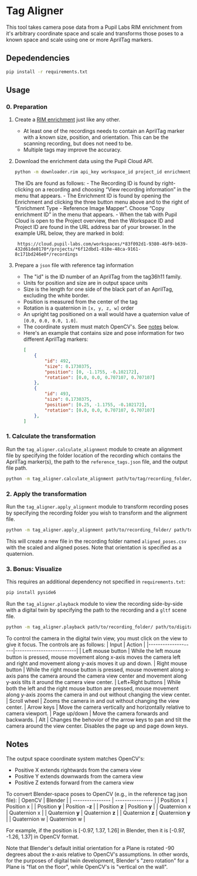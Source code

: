 # Tag Aligner

This tool takes camera pose data from a Pupil Labs RIM enrichment from it's arbitrary coordinate space and scale and transforms those poses to a known space and scale using one or more AprilTag markers.

## Depedendencies
```bash
pip install -r requirements.txt
```

## Usage

### 0. Preparation

1. Create a [RIM enrichment](https://docs.pupil-labs.com/neon/pupil-cloud/enrichments/reference-image-mapper/) just like any other.
    * At least one of the recordings needs to contain an AprilTag marker with a known size, position, and orientation. This can be the scanning recording, but does not need to be.
    * Multiple tags may improve the accuracy.
2. Download the enrichment data using the Pupil Cloud API.
    ```bash
    python -m downloader.rim api_key workspace_id project_id enrichment_id recording_id
    ```

    The IDs are found as follows:
        - The Recording ID is found by right-clicking on a recording and choosing “View recording information” in the menu that appears.
        - The Enrichment ID is found by opening the Enrichment and clicking the three button menu above and to the right of “Enrichment Type - Reference Image Mapper”. Choose “Copy enrichment ID” in the menu that appears.
        - When the tab with Pupil Cloud is open to the Project overview, then the Workspace ID and Project ID are found in the URL address bar of your browser. In the example URL below, they are marked in bold:

        https://cloud.pupil-labs.com/workspaces/*83f092d1-9380-46f9-b639-432d61de0170*/projects/*6f12dbd1-810e-48ca-9161-8c171bd246e0*/recordings

3. Prepare a `json` file with reference tag information
    * The "id" is the ID number of an AprilTag from the tag36h11 family.
    * Units for position and size are in output space units
    * Size is the length for one side of the black part of an AprilTag, excluding the white border.
    * Position is measured from the center of the tag
    * Rotation is a quaternion in `[x, y, z, w]` order
    * An upright tag positioned on a wall would have a quaternion value of `[0.0, 0.0, 0.0, 1.0]`.
    * The coordinate system must match OpenCV's. See [notes](#notes) below.
    * Here's an example that contains size and pose information for two different AprilTag markers:
        ```json
        [
            {
                "id": 492,
                "size": 0.1730375,
                "position": [0, -1.1755, -0.102172],
                "rotation": [0.0, 0.0, 0.707107, 0.707107]
            },
            {
                "id": 493,
                "size": 0.1730375,
                "position": [0.25, -1.1755, -0.102172],
                "rotation": [0.0, 0.0, 0.707107, 0.707107]
            },
        ]
        ```


### 1. Calculate the transformation

Run the `tag_aligner.calculate_alignment` module to create an alignment file by specifying the folder location of the recording which contains the AprilTag marker(s), the path to the `reference_tags.json` file, and the output file path.
```bash
python -m tag_aligner.calculate_alignment path/to/tag/recording_folder/ path/to/reference_tags.json path/to/output/alignment.json
```

### 2. Apply the transformation

Run the `tag_aligner.apply_alignment` module to transform recording poses by specifying the recording folder you wish to transform and the alignment file.
```bash
python -m tag_aligner.apply_alignment path/to/recording_folder/ path/to/alignment.json
```

This will create a new file in the recording folder named `aligned_poses.csv` with the scaled and aligned poses. Note that orientation is specified as a quaternion.

### 3. Bonus: Visualize
This requires an additional dependency not specified in `requirements.txt`:
```bash
pip install pyside6
```

Run the `tag_aligner.playback` module to view the recording side-by-side with a digital twin by specifying the path to the recording and a `gltf` scene file.
```bash
python -m tag_aligner.playback path/to/recording_folder/ path/to/digital/scene.gltf
```

To control the camera in the digital twin view, you must click on the view to give it focus. The controls are as follows:
| Input              | Action                   |
|--------------------|--------------------------|
| Left mouse button  | While the left mouse button is pressed, mouse movement along x-axis moves the camera left and right and movement along y-axis moves it up and down.
| Right mouse button | While the right mouse button is pressed, mouse movement along x-axis pans the camera around the camera view center and movement along y-axis tilts it around the camera view center.
| Left+Right buttons | While both the left and the right mouse button are pressed, mouse movement along y-axis zooms the camera in and out without changing the view center.
| Scroll wheel       | Zooms the camera in and out without changing the view center.
| Arrow keys         | Move the camera vertically and horizontally relative to camera viewport.
| Page up/down       | Move the camera forwards and backwards.
| Alt                | Changes the behovior of the arrow keys to pan and tilt the camera around the view center. Disables the page up and page down keys.


## Notes

The output space coordinate system matches OpenCV's:
* Positive X extends rightwards from the camera view
* Positive Y extends downwards from the camera view
* Positive Z extends forward from the camera view

To convert Blender-space poses to OpenCV (e.g., in the reference tag json file):
| OpenCV           | Blender          |
| ---------------- | ---------------- |
| Position x       | Position x       |
| Position **y**   | Position **-z**  |
| Position **z**   | Position **y**   |
| Quaternion x     | Quaternion x     |
| Quaternion **y** | Quaternion **z** |
| Quaternion **z** | Quaternion **y** |
| Quaternion w     | Quaternion w     |

For example, if the position is [-0.97, 1.37, 1.26] in Blender, then it is [-0.97, -1.26, 1.37] in OpenCV format.

Note that Blender's default initial orientation for a Plane is rotated -90 degrees about the x-axis relative to OpenCV's assumptions.
In other words, for the purposes of digital twin development, Blender's "zero rotation" for a Plane is "flat on the floor", while
OpenCV's is "vertical on the wall".
